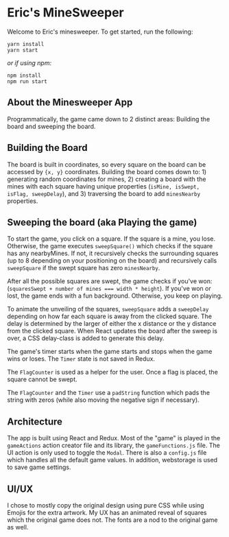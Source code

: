 # Eric's MineSweeper
Welcome to Eric's minesweeper. To get started, run the following:
```
yarn install
yarn start
```

*or if using npm:*
```
npm install
npm run start
```

## About the Minesweeper App
Programmatically,  the game came down to 2 distinct areas: Building the board and sweeping the board.

## Building the Board
The board is built in coordinates, so every square on the board can be accessed by `{x, y}` coordinates. Building the board comes down to: 1) generating random coordinates for mines, 2) creating a board with the mines with each square having unique properties (`isMine, isSwept, isFlag, sweepDelay`), and 3) traversing the board to add `minesNearby` properties.

## Sweeping the board (aka Playing the game)
To start the game, you click on a square. If the square is a mine, you lose. Otherwise, the game executes `sweepSquare()` which checks if the square has any nearbyMines. If not, it recursively checks the surrounding squares (up to 8 depending on your positioning on the board) and recursively calls `sweepSquare` if the swept square has zero `minesNearby`.

After all the possible squares are swept, the game checks if you've won: (`squaresSwept + number of mines === width * height`). If you've won or lost, the game ends with a fun background. Otherwise, you keep on playing.

To animate the unveiling of the squares, `sweepSquare` adds a `sweepDelay` depending on how far each square is away from the clicked square. The delay is determined by the larger of either the x distance or the y distance from the clicked square. When React updates the board after the sweep is over, a CSS delay-class is added to generate this delay.

The game's timer starts when the game starts and stops when the game wins or loses. The `Timer` state is not saved in Redux.

The `FlagCounter` is used as a helper for the user. Once a flag is placed, the square cannot be swept.

The `FlagCounter` and the `Timer` use a `padString` function which pads the string with zeros (while also moving the negative sign if necessary).

## Architecture
The app is built using React and Redux. Most of the "game" is played in the `gameActions` action creator file and its library, the `gameFunctions.js` file. The UI action is only used to toggle the `Modal`. There is also a `config.js` file which handles all the default game values. In addition, webstorage is used to save game settings.

## UI/UX
I chose to mostly copy the original design using pure CSS while using Emojis for the extra artwork. My UX has an animated reveal of squares which the original game does not. The fonts are a nod to the original game as well.
